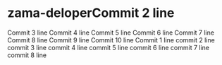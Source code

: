 # zama-deloperCommit 2 line
Commit 3 line
Commit 4 line
Commit 5 line
Commit 6 line
Commit 7 line
Commit 8 line
Commit 9 line
Commit 10 line
Commit 1 line
commit 2 line
commit 3 line
commit 4 line
commit 5 line
commit 6 line
commit 7 line
commit 8 line
